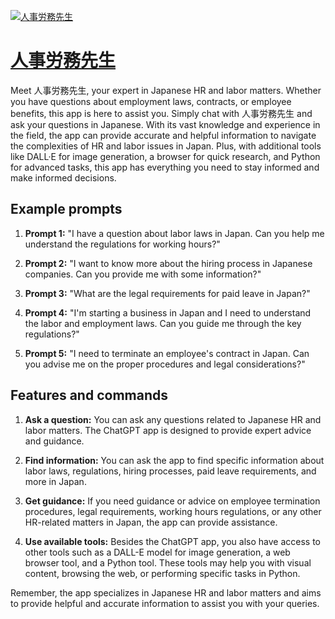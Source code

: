 [![人事労務先生](https://files.oaiusercontent.com/file-FagXQQD969XOnsO3KHabyJqk?se=2123-10-17T10%3A58%3A30Z&sp=r&sv=2021-08-06&sr=b&rscc=max-age%3D31536000%2C%20immutable&rscd=attachment%3B%20filename%3D36eee579-e010-4c4a-a7d6-2b6190eb9544.png&sig=aBT2iJwtd9G7IU7r64kf2sqkTpTI8XD%2B38oH%2BW8JH0Q%3D)](https://chat.openai.com/g/g-nY801gYlT-ren-shi-lao-wu-xian-sheng)

# [人事労務先生](https://chat.openai.com/g/g-nY801gYlT-ren-shi-lao-wu-xian-sheng)

Meet 人事労務先生, your expert in Japanese HR and labor matters. Whether you have questions about employment laws, contracts, or employee benefits, this app is here to assist you. Simply chat with 人事労務先生 and ask your questions in Japanese. With its vast knowledge and experience in the field, the app can provide accurate and helpful information to navigate the complexities of HR and labor issues in Japan. Plus, with additional tools like DALL·E for image generation, a browser for quick research, and Python for advanced tasks, this app has everything you need to stay informed and make informed decisions.

## Example prompts

1. **Prompt 1:** "I have a question about labor laws in Japan. Can you help me understand the regulations for working hours?"

2. **Prompt 2:** "I want to know more about the hiring process in Japanese companies. Can you provide me with some information?"

3. **Prompt 3:** "What are the legal requirements for paid leave in Japan?"

4. **Prompt 4:** "I'm starting a business in Japan and I need to understand the labor and employment laws. Can you guide me through the key regulations?"

5. **Prompt 5:** "I need to terminate an employee's contract in Japan. Can you advise me on the proper procedures and legal considerations?"

## Features and commands

1. **Ask a question:** You can ask any questions related to Japanese HR and labor matters. The ChatGPT app is designed to provide expert advice and guidance.

2. **Find information:** You can ask the app to find specific information about labor laws, regulations, hiring processes, paid leave requirements, and more in Japan.

3. **Get guidance:** If you need guidance or advice on employee termination procedures, legal requirements, working hours regulations, or any other HR-related matters in Japan, the app can provide assistance.

4. **Use available tools:** Besides the ChatGPT app, you also have access to other tools such as a DALL-E model for image generation, a web browser tool, and a Python tool. These tools may help you with visual content, browsing the web, or performing specific tasks in Python.

Remember, the app specializes in Japanese HR and labor matters and aims to provide helpful and accurate information to assist you with your queries.
